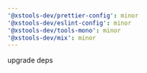 ```yaml
---
'@xstools-dev/prettier-config': minor
'@xstools-dev/eslint-config': minor
'@xstools-dev/tools-mono': minor
'@xstools-dev/mix': minor
---
```


upgrade deps
